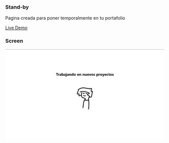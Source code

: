 ### Stand-by

Pagina creada para poner temporalmente en tu portafolio 

[Live Demo](http://urielmendoza.xyz/)

### Screen

![](images/ss.png)
